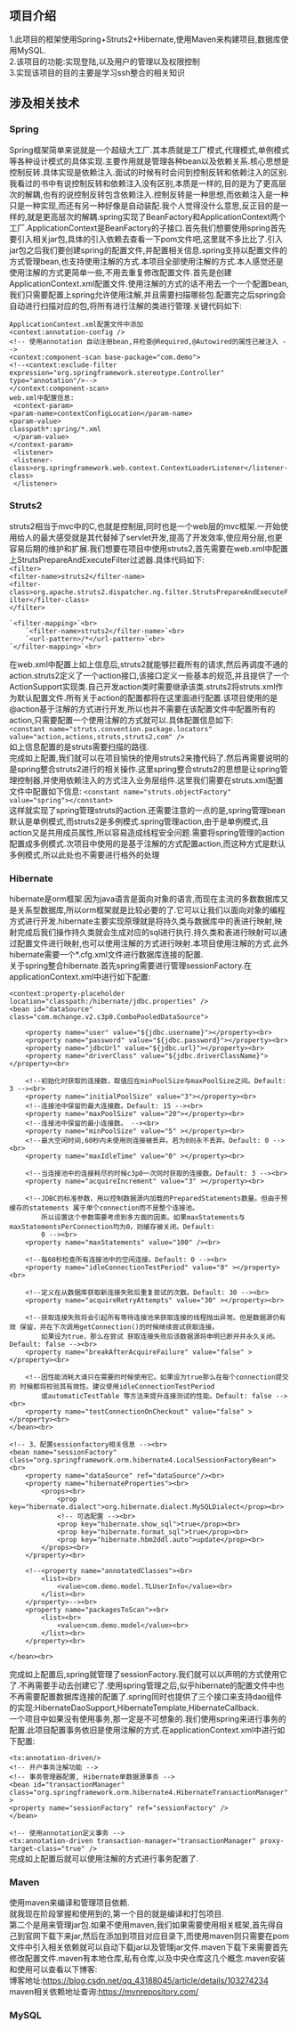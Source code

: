 ## 项目介绍
1.此项目的框架使用Spring+Struts2+Hibernate,使用Maven来构建项目,数据库使用MySQL.<br>
2.该项目的功能:实现登陆,以及用户的管理以及权限控制<br>
3.实现该项目的目的主要是学习ssh整合的相关知识<br>
## 涉及相关技术
### Spring
 Spring框架简单来说就是一个超级大工厂.其本质就是工厂模式,代理模式,单例模式等各种设计模式的具体实现.主要作用就是管理各种bean以及依赖关系.核心思想是控制反转.具体实现是依赖注入.面试的时候有时会问到控制反转和依赖注入的区别.我看过的书中有说控制反转和依赖注入没有区别,本质是一样的,目的是为了更高层次的解耦,也有的说控制反转包含依赖注入.控制反转是一种思想,而依赖注入是一种只是一种实现,而还有另一种好像是自动装配.我个人觉得没什么意思,反正目的是一样的,就是更高层次的解耦.spring实现了BeanFactory和ApplicationContext两个工厂.ApplicationContext是BeanFactory的子接口.首先我们想要使用spring首先要引入相关jar包,具体的引入依赖去查看一下pom文件吧,这里就不多比比了.引入jar包之后我们要创建spring的配置文件,并配置相关信息.spring支持以配置文件的方式管理bean,也支持使用注解的方式.本项目全部使用注解的方式.本人感觉还是使用注解的方式更简单一些,不用去重复修改配置文件.首先是创建ApplicationContext.xml配置文件.使用注解的方式的话不用去一个一个配置bean,我们只需要配置上spring允许使用注解,并且需要扫描哪些包.配置完之后spring会自动进行扫描对应的包,将所有进行注解的类进行管理.关键代码如下:<br>
 
`ApplicationContext.xml配置文件中添加`<br>
`<context:annotation-config />`<br>
	`<!-- 使用annotation 自动注册bean,并检查@Required,@Autowired的属性已被注入 -->`<br>
	`<context:component-scan base-package="com.demo">`<br>
		`<!--<context:exclude-filter expression="org.springframework.stereotype.Controller" type="annotation"/>-->`<br>
	`</context:component-scan>`<br>
  `web.xml中配置信息:`<br>
 ` <context-param>`<br>
        `<param-name>contextConfigLocation</param-name>`<br>
        `<param-value>`<br>
            `classpath*:spring/*.xml`<br>
       ` </param-value>`<br>
    `</context-param>`<br>
   ` <listener>`<br>
       ` <listener-class>org.springframework.web.context.ContextLoaderListener</listener-class>`<br>
   ` </listener>`<br>

### Struts2
struts2相当于mvc中的C,也就是控制层,同时也是一个web层的mvc框架.一开始使用给人的最大感受就是其代替掉了servlet开发,提高了开发效率,使应用分层,也更容易后期的维护和扩展.我们想要在项目中使用struts2,首先需要在web.xml中配置上StrutsPrepareAndExecuteFilter过滤器.具体代码如下:<br>
 `<filter>`<br>
        `<filter-name>struts2</filter-name>`<br>
        `<filter-class>org.apache.struts2.dispatcher.ng.filter.StrutsPrepareAndExecuteFilter</filter-class>`<br>
    `</filter>`<br>

    `<filter-mapping>`<br>
        `<filter-name>struts2</filter-name>`<br>
        `<url-pattern>/*</url-pattern>`<br>
    `</filter-mapping>`<br>
在web.xml中配置上如上信息后,struts2就能够拦截所有的请求,然后再调度不通的action.struts2定义了一个action接口,该接口定义一些基本的规范,并且提供了一个ActionSupport实现类.自己开发action类时需要继承该类.struts2将struts.xml作为默认配置文件.所有关于action的配置都将在这里面进行配置.该项目使用的是@action基于注解的方式进行开发,所以也并不需要在该配置文件中配置所有的action,只需要配置一个使用注解的方式就可以.具体配置信息如下:<br>
 `<constant name="struts.convention.package.locators" value="action,actions,struts,struts2,com" />`<br>
如上信息配置的是struts需要扫描的路径.<br>
完成如上配置,我们就可以在项目愉快的使用struts2来撸代码了.然后再需要说明的是spring整合struts2进行的相关操作.这里spring整合struts2的思想是让spring管理控制器,并使用依赖注入的方式注入业务层组件.这里我们需要在struts.xml配置文件中配置如下信息:
`<constant name="struts.objectFactory" value="spring"></constant>`<br>
这样就实现了spring管理struts的action.还需要注意的一点的是,spring管理bean默认是单例模式,而struts2是多例模式.spring管理action,由于是单例模式,且action又是共用成员属性,所以容易造成线程安全问题.需要将spring管理的action配置成多例模式.次项目中使用的是基于注解的方式配置action,而这种方式是默认多例模式,所以此处也不需要进行格外的处理

### Hibernate
hibernate是orm框架.因为java语言是面向对象的语言,而现在主流的多数数据库又是关系型数据库,所以orm框架就是比较必要的了.它可以让我们以面向对象的编程方式进行开发.hibernate主要实现原理就是将持久类与数据库中的表进行映射,映射完成后我们操作持久类就会生成对应的sql进行执行.持久类和表进行映射可以通过配置文件进行映射,也可以使用注解的方式进行映射.本项目使用注解的方式.此外hibernate需要一个*.cfg.xml文件进行数据库连接的配置.<br>
关于spring整合hibernate.首先spring需要进行管理sessionFactory.在applicationContext.xml中进行如下配置:<br>


`<context:property-placeholder location="classpath:/hibernate/jdbc.properties" />`<br>
	`<bean id="dataSource" class="com.mchange.v2.c3p0.ComboPooledDataSource">`<br>
	
		<property name="user" value="${jdbc.username}"></property><br>
		<property name="password" value="${jdbc.password}"></property><br>
		<property name="jdbcUrl" value="${jdbc.url}"></property><br>
		<property name="driverClass" value="${jdbc.driverClassName}"></property><br>

		<!--初始化时获取的连接数，取值应在minPoolSize与maxPoolSize之间。Default: 3 --><br>
		<property name="initialPoolSize" value="3"></property><br>
		<!--连接池中保留的最大连接数。Default: 15 --><br>
		<property name="maxPoolSize" value="20"></property><br>
		<!--连接池中保留的最小连接数。 --><br>
		<property name="minPoolSize" value="5" ></property><br>
		<!--最大空闲时间,60秒内未使用则连接被丢弃。若为0则永不丢弃。Default: 0 --><br>
		<property name="maxIdleTime" value="0" ></property><br>

		<!--当连接池中的连接耗尽的时候c3p0一次同时获取的连接数。Default: 3 --><br>
		<property name="acquireIncrement" value="3" ></property><br>

		<!--JDBC的标准参数，用以控制数据源内加载的PreparedStatements数量。但由于预缓存的statements 属于单个connection而不是整个连接池。
			所以设置这个参数需要考虑到多方面的因素。如果maxStatements与maxStatementsPerConnection均为0，则缓存被关闭。Default:
			0 --><br>
		<property name="maxStatements" value="100" /><br>

		<!--每60秒检查所有连接池中的空闲连接。Default: 0 --><br>
		<property name="idleConnectionTestPeriod" value="0" ></property><br>

		<!--定义在从数据库获取新连接失败后重复尝试的次数。Default: 30 --><br>
		<property name="acquireRetryAttempts" value="30" ></property><br>

		<!--获取连接失败将会引起所有等待连接池来获取连接的线程抛出异常。但是数据源仍有效 保留，并在下次调用getConnection()的时候继续尝试获取连接。
			如果设为true，那么在尝试 获取连接失败后该数据源将申明已断开并永久关闭。Default: false --><br>
		<property name="breakAfterAcquireFailure" value="false" ></property><br>

		<!--因性能消耗大请只在需要的时候使用它。如果设为true那么在每个connection提交的 时候都将校验其有效性。建议使用idleConnectionTestPeriod
			或automaticTestTable 等方法来提升连接测试的性能。Default: false --><br>
		<property name="testConnectionOnCheckout" value="false" ></property><br>
	</bean><br>

	<!-- 3、配置sessionfactory相关信息 --><br>
	<bean name="sessionFactory" class="org.springframework.orm.hibernate4.LocalSessionFactoryBean"><br>
		<property name="dataSource" ref="dataSource"/><br>
		<property name="hibernateProperties"><br>
			<props><br>
				<prop key="hibernate.dialect">org.hibernate.dialect.MySQLDialect</prop><br>
				<!-- 可选配置 --><br>
				<prop key="hibernate.show_sql">true</prop><br>
				<prop key="hibernate.format_sql">true</prop><br>
				<prop key="hibernate.hbm2ddl.auto">update</prop><br>
			</props><br>
		</property><br>

		<!--<property name="annotatedClasses"><br>
			<list><br>
				<value>com.demo.model.TLUserInfo</value><br>
			</list><br>
		</property>--><br>
		<property name="packagesToScan"><br>
			<list><br>
				<value>com.demo.model</value><br>
			</list><br>
		</property><br>

	</bean><br>
完成如上配置后,spring就管理了sessionFactory.我们就可以以声明的方式使用它了.不再需要手动去创建它了.使用spring管理之后,似乎hibernate的配置文件中也不再需要配置数据库连接的配置了.spring同时也提供了三个接口来支持dao组件的实现:HibernateDaoSupport,HibernateTemplate,HibernateCallback.<br>
一个项目中如果没有使用事务,那一定是不可想象的.我们使用spring来进行事务的配置.此项目配置事务依旧是使用注解的方式.在applicationContext.xml中进行如下配置:<br>


`<tx:annotation-driven/>`<br>
`<!-- 开户事务注解功能 -->`<br>
`<!-- 事务管理器配置, Hibernate单数据源事务 -->`<br>
`<bean id="transactionManager" class="org.springframework.orm.hibernate4.HibernateTransactionManager">`<br>
	`<property name="sessionFactory" ref="sessionFactory" />`<br>
`</bean>`<br>

`<!-- 使用annotation定义事务 -->`<br>
`<tx:annotation-driven transaction-manager="transactionManager" proxy-target-class="true" />`<br>
完成如上配置后就可以使用注解的方式进行事务配置了.

### Maven
使用maven来编译和管理项目依赖.<br>
就我现在阶段掌握和使用到的,第一个目的就是编译和打包项目.<br>
第二个是用来管理jar包.如果不使用maven,我们如果需要使用相关框架,首先得自己到官网下载下来jar,然后在添加到项目对应目录下,而使用maven则只需要在pom文件中引入相关依赖就可以自动下载jar以及管理jar文件.maven下载下来需要首先修改配置文件.maven有本地仓库,私有仓库,以及中央仓库这几个概念.maven安装和使用可以查看以下博客:<br>
博客地址:https://blog.csdn.net/qq_43188045/article/details/103274234<br>
maven相关依赖地址查询:https://mvnrepository.com/
### MySQL


